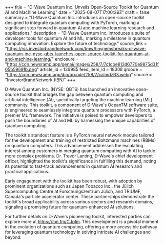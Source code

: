 +++
title = "D-Wave Quantum Inc. Unveils Open-Source Toolkit for Quantum AI and Machine Learning"
date = "2025-08-07T17:00:29Z"
draft = false
summary = "D-Wave Quantum Inc. introduces an open-source toolkit designed to integrate quantum computing with PyTorch, marking a significant step forward in quantum AI and machine learning research and applications."
description = "D-Wave Quantum Inc. introduces a suite of developer tools for quantum AI and ML, marking a milestone in quantum computing innovation. Explore the future of technology."
source_link = "https://rss.investorbrandnetwork.com/tmw/tinygemsbreaks-d-wave-quantum-inc-nyse-qbts-launches-open-source-toolkit-for-quantum-ai-and-machine-learning/"
enclosure = "https://cdn.newsramp.app/genai/images/258/7/7c1cbe813d6770e9875d31f05b59691b.png"
article_id = 139985
feed_item_id = 18308
qrcode = "https://cdn.newsramp.app/ibn/qrcode/258/7/calmdzB3.webp"
source = "InvestorBrandNetwork (IBN)"
+++

<p>D-Wave Quantum Inc. (NYSE: QBTS) has launched an innovative open-source toolkit that bridges the gap between quantum computing and artificial intelligence (AI), specifically targeting the machine learning (ML) community. This toolkit, a component of D-Wave's OceanTM software suite, is engineered to seamlessly integrate quantum processors with PyTorch, a premier ML framework. The initiative is poised to empower developers to push the boundaries of AI and ML by harnessing the unique capabilities of quantum computing.</p><p>The toolkit's standout feature is a PyTorch neural network module tailored for the development and training of restricted Boltzmann machines (RBMs) on quantum computers. This advancement addresses the escalating interest among customers in merging quantum computing with AI to tackle more complex problems. Dr. Trevor Lanting, D-Wave's chief development officer, highlighted the toolkit's significance in fulfilling this demand, noting its potential to fast-track advancements in quantum AI research and practical applications.</p><p>Early engagement with the toolkit has been robust, with adoption by prominent organizations such as Japan Tobacco Inc., the Jülich Supercomputing Centre at Forschungszentrum Jülich, and TRIUMF, Canada's particle accelerator center. These partnerships demonstrate the toolkit's broad applicability across various sectors and research domains, signaling a promising future for quantum-enhanced AI solutions.</p><p>For further details on D-Wave's pioneering toolkit, interested parties can explore more at <a href='https://ibn.fm/CJpIm' rel='nofollow' target='_blank'>https://ibn.fm/CJpIm</a>. This development is a pivotal moment in the evolution of quantum computing, offering a more accessible pathway for leveraging quantum technology in solving intricate AI challenges and beyond.</p>